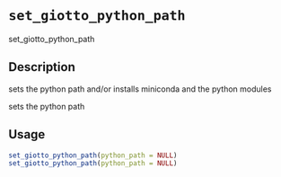 # `set_giotto_python_path`

set_giotto_python_path


## Description

sets the python path and/or installs miniconda and the python modules
 
 sets the python path


## Usage

```r
set_giotto_python_path(python_path = NULL)
set_giotto_python_path(python_path = NULL)
```


